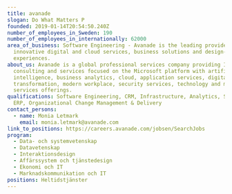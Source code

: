 ```yaml
---
title: avanade
slogan: Do What Matters P
founded: 2019-01-14T20:54:50.240Z
number_of_employees_in_Sweden: 190
number_of_employees_in_internationally: 62000
area_of_business: Software Engineering - Avanade is the leading provider of
  innovative digital and cloud services, business solutions and design-led
  experiences.
about_us: Avanade is a global professional services company providing IT
  consulting and services focused on the Microsoft platform with artificial
  intelligence, business analytics, cloud, application services, digital
  transformation, modern workplace, security services, technology and managed
  services offerings.
qualifications: Software Engineering, CRM, Infrastructure, Analytics, Security,
  ERP, Organizational Change Management & Delivery
contact_persons:
  - name: Monia Letmark
    email: monia.letmark@avanade.com
link_to_positions: https://careers.avanade.com/jobsen/SearchJobs
program:
  - Data- och systemvetenskap
  - Datavetenskap
  - Interaktionsdesign
  - Affärssystem och tjänstedesign
  - Ekonomi och IT
  - Marknadskommunikation och IT
positions: Heltidstjänster
---
```

